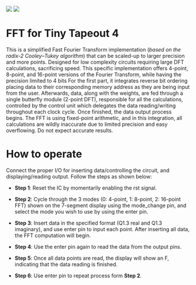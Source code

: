 ![](../../workflows/gds/badge.svg) ![](../../workflows/docs/badge.svg)# FFT for Tiny Tapeout 4This is a simplified Fast Fourier Transform implementation (*based on the radix-2 Cooley–Tukey algorithm*) that can be scaled-up to larger precision and more points. Designed for low complexity circuits requiring large DFT calculations, sacrificing speed. This specific implementation offers 4-point, 8-point, and 16-point versions of the Fourier Transform, while having the precision limited to 4 bits For the first part, it integrates reverse bit ordering placing data to their corresponding memory address as they are being input from the user. Afterwards, data, along with the weights, are fed through a single butterfly module (2-point DFT), responsible for all the calculations, controlled by the control unit which delegates the data reading/writing throughout each clock cycle. Once finished, the data output process begins. The FFT is using fixed-point arithmetic, and in this integration, all calculations are wildly inaccurate due to limited precision and easy overflowing. Do not expect accurate results. # How to operate Connect the proper I/O for inserting data/controlling the circuit, and displaying/reading output. Follow the steps as shown below:- **Step 1**: Reset the IC by momentarily enabling the rst signal.     - **Step 2**: Cycle through the 3 modes (0: 4-point, 1: 8-point, 2: 16-point FFT) shown on the 7-segment display using the mode_change pin, and select the mode you wish to use by using the enter pin.- **Step 3**: Insert data in the specified format (Q1.3 real and Q1.3 imaginary), and use enter pin to input each point. After inserting all data, the FFT computation will begin.- **Step 4**: Use the enter pin again to read the data from the output pins. - **Step 5**: Once all data points are read, the display will show an F, indicating that the data reading is finished. - **Step 6**: Use enter pin to repeat process form **Step 2**.
